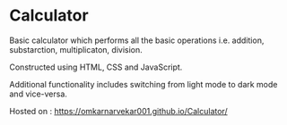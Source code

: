 # Calculator

Basic calculator which performs all the basic operations i.e. addition, substarction, multiplicaton, division.

Constructed using HTML, CSS and JavaScript.

Additional functionality includes switching from light mode to dark mode and vice-versa. 

Hosted on : https://omkarnarvekar001.github.io/Calculator/
